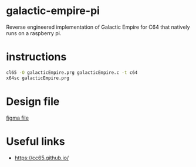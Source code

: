 # galactic-empire-pi
Reverse engineered implementation of Galactic Empire for C64 that natively runs on a raspberry pi.

# instructions
```bash
cl65 -O galacticEmpire.prg galacticEmpire.c -t c64
x64sc galacticEmpire.prg
```

# Design file
[figma file](https://www.figma.com/file/eUCdAuNY5zCJLcmdWapxJb/Galactic-Empire?node-id=0%3A1)

# Useful links
- https://cc65.github.io/
